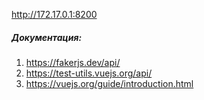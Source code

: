 http://172.17.0.1:8200

##### Документация:

1. https://fakerjs.dev/api/
2. https://test-utils.vuejs.org/api/
3. https://vuejs.org/guide/introduction.html